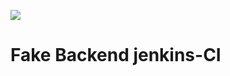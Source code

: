 <a href='http://ec2-34-228-11-155.compute-1.amazonaws.com/job/battleboat-jenkins-ci/'><img src='http://ec2-34-228-11-155.compute-1.amazonaws.com/buildStatus/icon?job=battleboat-jenkins-ci'></a>


# Fake Backend jenkins-CI

